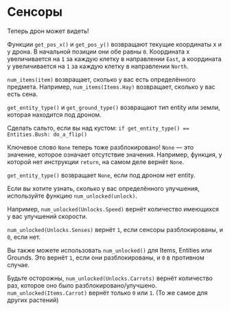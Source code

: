 # Сенсоры
Теперь дрон может видеть! 

Функции `get_pos_x()` и `get_pos_y()` возвращают текущие координаты x и y дрона. В начальной позиции они обе равны `0`. Координата x увеличивается на `1` за каждую клетку в направлении `East`, а координата y увеличивается на `1` за каждую клетку в направлении `North`.

`num_items(item)` возвращает, сколько у вас есть определённого предмета.
Например, `num_items(Items.Hay)` возвращает, сколько у вас есть сена.

`get_entity_type()` и `get_ground_type()` возвращают тип entity или земли, которая находится под дроном.

Сделать сальто, если вы над кустом:
`if get_entity_type() == Entities.Bush:
	do_a_flip()`

Ключевое слово `None` теперь тоже разблокировано! `None` — это значение, которое означает отсутствие значения.
Например, функция, у которой нет инструкции `return`, на самом деле вернёт `None`.

`get_entity_type()` возвращает `None`, если под дроном нет entity.


Если вы хотите узнать, сколько у вас определённого улучшения, используйте функцию `num_unlocked(unlock)`.

Например, `num_unlocked(Unlocks.Speed)` вернёт количество имеющихся у вас улучшений скорости.

`num_unlocked(Unlocks.Senses)` вернёт `1`, если сенсоры разблокированы, и `0`, если нет.

Вы также можете использовать `num_unlocked()` для Items, Entities или Grounds. Это вернёт `1`, если они разблокированы, и `0` в противном случае.

Будьте осторожны, `num_unlocked(Unlocks.Carrots)` вернёт количество раз, которое оно было разблокировано/улучшено.
`num_unlocked(Items.Carrot)` вернёт только `0` или `1`. (То же самое для других растений)